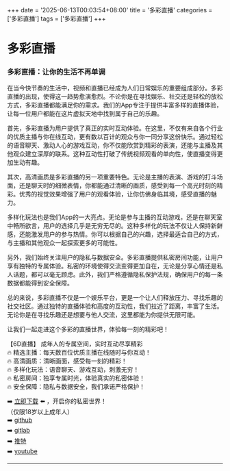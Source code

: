 +++
date = '2025-06-13T00:03:54+08:00'
title = '多彩直播'
categories = ['多彩直播']
tags = ['多彩直播']
+++

# 多彩直播

### 多彩直播：让你的生活不再单调

在当今快节奏的生活中，视频和直播已经成为人们日常娱乐的重要组成部分。多彩直播的出现，使得这一趋势愈演愈烈。不论你是在寻找娱乐、社交还是轻松的放松方式，多彩直播都能满足你的需求。我们的App专注于提供丰富多样的直播体验，让每一位用户都能在这片虚拟天地中找到属于自己的乐趣。

首先，多彩直播为用户提供了真正的实时互动体验。在这里，不仅有来自各个行业的优质主播与你在线互动，更有数以百计的观众与你一同分享这份快乐。通过轻松的语音聊天、激动人心的游戏互动，你不仅能欣赏到精彩的表演，还能与主播及其他观众建立深厚的联系。这种互动性打破了传统视频观看的单向性，使直播变得更加生动有趣。

其次，高清画质是多彩直播的另一项重要特色。无论是主播的表演、游戏的打斗场面，还是聊天时的细微表情，你都能通过清晰的画质，感受到每一个高光时刻的精彩。优秀的视觉效果增强了用户的观看体验，让你仿佛身临其境，感受直播的魅力。

多样化玩法也是我们App的一大亮点。无论是参与主播的互动游戏，还是在聊天室中畅所欲言，用户的选择几乎是无穷无尽的。这种多样化的玩法不仅让人保持新鲜感，还能激发用户的参与热情。你可以根据自己的兴趣，选择最适合自己的方式，与主播和其他观众一起探索更多的可能性。

另外，我们始终关注用户的隐私与数据安全。多彩直播提供私密房间功能，让用户享有独特的专属体验。私密的环境使得交流变得更加自在，无论是分享心情还是私人话题，都可以毫无顾虑。此外，我们严格遵循隐私保护法规，确保用户的每一条数据都能得到安全保障。

总的来说，多彩直播不仅是一个娱乐平台，更是一个让人们释放压力、寻找乐趣的社交社区。通过独特的直播体验和高度的互动性，我们拉近了距离，丰富了生活。无论你是在寻找乐趣还是想要与他人交流，这里都能为你提供无限可能。

让我们一起走进这个多彩的直播世界，体验每一刻的精彩吧！

【6D直播】 成年人的专属空间，实时互动尽享精彩  
🔥 精选主播：每天数百位优质主播在线随时与你互动！  
🔥 高清画质：清晰画面，感受每一刻的精彩！  
🔥 多样化玩法：语音聊天、游戏互动，刺激无穷！  
🔥 私密房间：独享专属时光，体验真实的私密体验！  
🔥 安全保障：隐私与数据安全，我们承诺严格保护！  

➡️ [立即下载](https://down123.s3.ap-east-1.amazonaws.com/down/down.html?channelCode=blog) ⬅️ ，开启你的私密世界！  
（仅限18岁以上成年人）  
➡️ [github](https://aldult-live.github.io/)  
➡️ [gitlab](https://seo-09598d.gitlab.io/)  
➡️ [推特](https://x.com/wegame33)  
➡️ [youtube](https://www.youtube.com/@6Dlive)  

---
